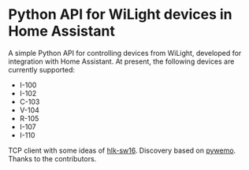 # Python API for WiLight devices in Home Assistant

A simple Python API for controlling devices from WiLight, developed for integration with Home Assistant. At present, the following devices are currently supported:

- I-100
- I-102
- C-103
- V-104
- R-105
- I-107
- I-110

TCP client with some ideas of [hlk-sw16](https://github.com/jameshilliard/hlk-sw16).
Discovery based on [pywemo](https://github.com/pavoni/pywemo).
Thanks to the contributors.
